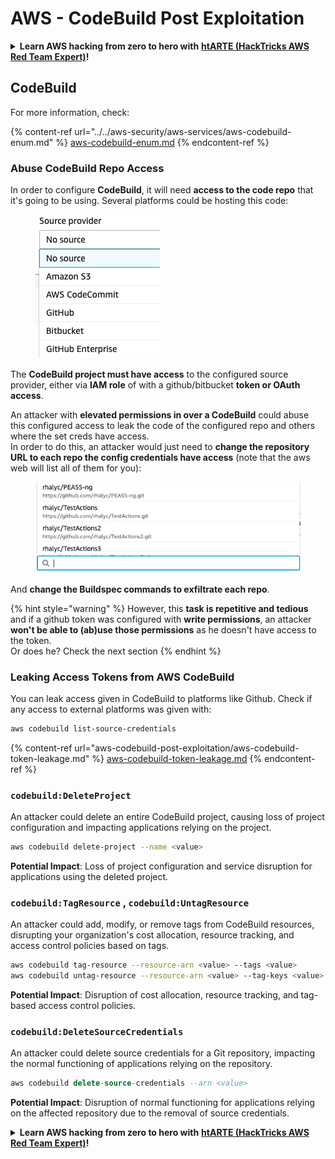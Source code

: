 # AWS - CodeBuild Post Exploitation

<details>

<summary><strong>Learn AWS hacking from zero to hero with</strong> <a href="https://training.hacktricks.xyz/courses/arte"><strong>htARTE (HackTricks AWS Red Team Expert)</strong></a><strong>!</strong></summary>

Other ways to support HackTricks:

* If you want to see your **company advertised in HackTricks** or **download HackTricks in PDF** Check the [**SUBSCRIPTION PLANS**](https://github.com/sponsors/carlospolop)!
* Get the [**official PEASS & HackTricks swag**](https://peass.creator-spring.com)
* Discover [**The PEASS Family**](https://opensea.io/collection/the-peass-family), our collection of exclusive [**NFTs**](https://opensea.io/collection/the-peass-family)
* **Join the** 💬 [**Discord group**](https://discord.gg/hRep4RUj7f) or the [**telegram group**](https://t.me/peass) or **follow** me on **Twitter** 🐦 [**@carlospolopm**](https://twitter.com/carlospolopm)**.**
* **Share your hacking tricks by submitting PRs to the** [**HackTricks**](https://github.com/carlospolop/hacktricks) and [**HackTricks Cloud**](https://github.com/carlospolop/hacktricks-cloud) github repos.

</details>

## CodeBuild

For more information, check:

{% content-ref url="../../aws-security/aws-services/aws-codebuild-enum.md" %}
[aws-codebuild-enum.md](../../aws-security/aws-services/aws-codebuild-enum.md)
{% endcontent-ref %}

### Abuse CodeBuild Repo Access

In order to configure **CodeBuild**, it will need **access to the code repo** that it's going to be using. Several platforms could be hosting this code:

<figure><img src="../../../.gitbook/assets/image (3) (5).png" alt=""><figcaption></figcaption></figure>

The **CodeBuild project must have access** to the configured source provider, either via **IAM role** of with a github/bitbucket **token or OAuth access**.

An attacker with **elevated permissions in over a CodeBuild** could abuse this configured access to leak the code of the configured repo and others where the set creds have access.\
In order to do this, an attacker would just need to **change the repository URL to each repo the config credentials have access** (note that the aws web will list all of them for you):

<figure><img src="../../../.gitbook/assets/image (11) (1) (2).png" alt=""><figcaption></figcaption></figure>

And **change the Buildspec commands to exfiltrate each repo**.

{% hint style="warning" %}
However, this **task is repetitive and tedious** and if a github token was configured with **write permissions**, an attacker **won't be able to (ab)use those permissions** as he doesn't have access to the token.\
Or does he? Check the next section
{% endhint %}

### Leaking Access Tokens from AWS CodeBuild

You can leak access given in CodeBuild to platforms like Github. Check if any access to external platforms was given with:

```bash
aws codebuild list-source-credentials
```

{% content-ref url="aws-codebuild-post-exploitation/aws-codebuild-token-leakage.md" %}
[aws-codebuild-token-leakage.md](aws-codebuild-post-exploitation/aws-codebuild-token-leakage.md)
{% endcontent-ref %}

### `codebuild:DeleteProject`

An attacker could delete an entire CodeBuild project, causing loss of project configuration and impacting applications relying on the project.

```bash
aws codebuild delete-project --name <value>
```

**Potential Impact**: Loss of project configuration and service disruption for applications using the deleted project.

### `codebuild:TagResource` , `codebuild:UntagResource`

An attacker could add, modify, or remove tags from CodeBuild resources, disrupting your organization's cost allocation, resource tracking, and access control policies based on tags.

```bash
aws codebuild tag-resource --resource-arn <value> --tags <value>
aws codebuild untag-resource --resource-arn <value> --tag-keys <value>
```

**Potential Impact**: Disruption of cost allocation, resource tracking, and tag-based access control policies.

### `codebuild:DeleteSourceCredentials`

An attacker could delete source credentials for a Git repository, impacting the normal functioning of applications relying on the repository.

```sql
aws codebuild delete-source-credentials --arn <value>
```

**Potential Impact**: Disruption of normal functioning for applications relying on the affected repository due to the removal of source credentials.

<details>

<summary><strong>Learn AWS hacking from zero to hero with</strong> <a href="https://training.hacktricks.xyz/courses/arte"><strong>htARTE (HackTricks AWS Red Team Expert)</strong></a><strong>!</strong></summary>

Other ways to support HackTricks:

* If you want to see your **company advertised in HackTricks** or **download HackTricks in PDF** Check the [**SUBSCRIPTION PLANS**](https://github.com/sponsors/carlospolop)!
* Get the [**official PEASS & HackTricks swag**](https://peass.creator-spring.com)
* Discover [**The PEASS Family**](https://opensea.io/collection/the-peass-family), our collection of exclusive [**NFTs**](https://opensea.io/collection/the-peass-family)
* **Join the** 💬 [**Discord group**](https://discord.gg/hRep4RUj7f) or the [**telegram group**](https://t.me/peass) or **follow** me on **Twitter** 🐦 [**@carlospolopm**](https://twitter.com/carlospolopm)**.**
* **Share your hacking tricks by submitting PRs to the** [**HackTricks**](https://github.com/carlospolop/hacktricks) and [**HackTricks Cloud**](https://github.com/carlospolop/hacktricks-cloud) github repos.

</details>
